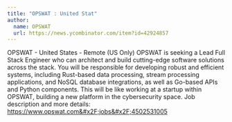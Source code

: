 ```yaml
---
title: "OPSWAT : United Stat"
author:
  name: OPSWAT
  url: https://news.ycombinator.com/item?id=42924857
---
```

OPSWAT - United States - Remote (US Only)
OPSWAT is seeking a Lead Full Stack Engineer who can architect and build cutting-edge software solutions across the stack. You will be responsible for developing robust and efficient systems, including Rust-based data processing, stream processing applications, and NoSQL database integrations, as well as Go-based APIs and Python components. 
This will be like working at a startup within OPSWAT, building a new platform in the cybersecurity space. 
Job description and more details: <a href="https:&#x2F;&#x2F;www.opswat.com&#x2F;jobs&#x2F;4502531005" rel="nofollow">https:&#x2F;&#x2F;www.opswat.com&#x2F;jobs&#x2F;4502531005</a>
<JobApplication />
